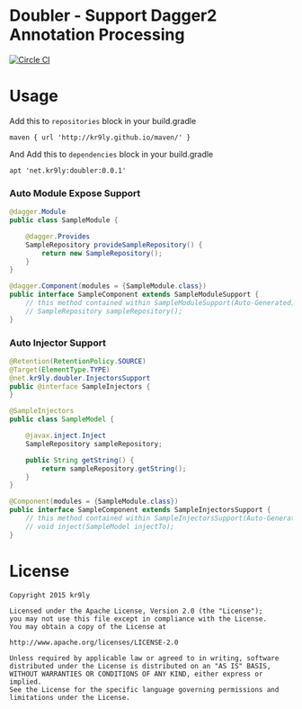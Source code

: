 # Doubler - Support Dagger2 Annotation Processing

[![Circle CI](https://circleci.com/gh/kr9ly/doubler/tree/master.svg?style=shield)](https://circleci.com/gh/kr9ly/doubler/tree/master)

# Usage

Add this to `repositories` block in your build.gradle

```
maven { url 'http://kr9ly.github.io/maven/' }
```

And Add this to `dependencies` block in your build.gradle

```
apt 'net.kr9ly:doubler:0.0.1'
```

### Auto Module Expose Support

```java
@dagger.Module
public class SampleModule {

    @dagger.Provides
    SampleRepository provideSampleRepository() {
        return new SampleRepository();
    }
}
```

```java
@dagger.Component(modules = {SampleModule.class})
public interface SampleComponent extends SampleModuleSupport {
    // this method contained within SampleModuleSupport(Auto-Generated).
    // SampleRepository sampleRepository();
}
```

### Auto Injector Support

```java
@Retention(RetentionPolicy.SOURCE)
@Target(ElementType.TYPE)
@net.kr9ly.doubler.InjectorsSupport
public @interface SampleInjectors {
}
```

```java
@SampleInjectors
public class SampleModel {

    @javax.inject.Inject
    SampleRepository sampleRepository;

    public String getString() {
        return sampleRepository.getString();
    }
}
```

```java
@Component(modules = {SampleModule.class})
public interface SampleComponent extends SampleInjectorsSupport {
    // this method contained within SampleInjectorsSupport(Auto-Generated).
    // void inject(SampleModel injectTo);
}
```

# License

```
Copyright 2015 kr9ly

Licensed under the Apache License, Version 2.0 (the "License");
you may not use this file except in compliance with the License.
You may obtain a copy of the License at

http://www.apache.org/licenses/LICENSE-2.0

Unless required by applicable law or agreed to in writing, software
distributed under the License is distributed on an "AS IS" BASIS,
WITHOUT WARRANTIES OR CONDITIONS OF ANY KIND, either express or implied.
See the License for the specific language governing permissions and
limitations under the License.
```